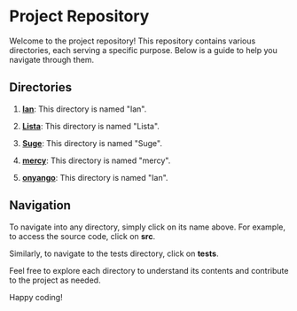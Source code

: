 # Project Repository

Welcome to the project repository! This repository contains various directories, each serving a specific purpose. Below is a guide to help you navigate through them.

## Directories

1. **[Ian](Ian)**: This directory is named "Ian".

2. **[Lista](Lista)**: This directory is named "Lista".

3. **[Suge](Suge)**: This directory is named "Suge".

4. **[mercy](mercy)**: This directory is named "mercy".

5. **[onyango](onyango)**: This directory is named "Ian".


## Navigation

To navigate into any directory, simply click on its name above. For example, to access the source code, click on **src**.

Similarly, to navigate to the tests directory, click on **tests**.

Feel free to explore each directory to understand its contents and contribute to the project as needed.

Happy coding!
